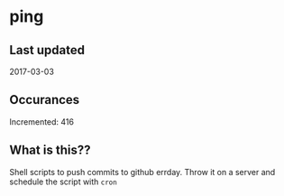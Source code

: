 # ping

## Last updated
2017-03-03

## Occurances
Incremented: 416

## What is this??
Shell scripts to push commits to github errday. Throw it on a server and schedule the script with `cron`


